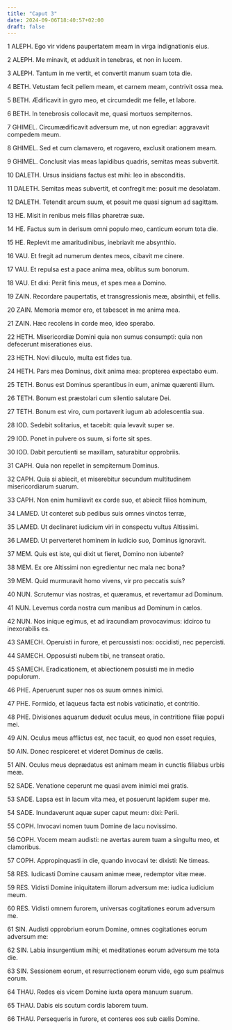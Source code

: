 ```yaml
---
title: "Caput 3"
date: 2024-09-06T18:40:57+02:00
draft: false
---
```




1 ALEPH. Ego vir videns paupertatem meam in virga indignationis eius.

2 ALEPH. Me minavit, et adduxit in tenebras, et non in lucem.

3 ALEPH. Tantum in me vertit, et convertit manum suam tota die.

4 BETH. Vetustam fecit pellem meam, et carnem meam, contrivit ossa mea.

5 BETH. Ædificavit in gyro meo, et circumdedit me felle, et labore.

6 BETH. In tenebrosis collocavit me, quasi mortuos sempiternos.

7 GHIMEL. Circumædificavit adversum me, ut non egrediar: aggravavit compedem meum.

8 GHIMEL. Sed et cum clamavero, et rogavero, exclusit orationem meam.

9 GHIMEL. Conclusit vias meas lapidibus quadris, semitas meas subvertit.

10 DALETH. Ursus insidians factus est mihi: leo in absconditis.

11 DALETH. Semitas meas subvertit, et confregit me: posuit me desolatam.

12 DALETH. Tetendit arcum suum, et posuit me quasi signum ad sagittam.

13 HE. Misit in renibus meis filias pharetræ suæ.

14 HE. Factus sum in derisum omni populo meo, canticum eorum tota die.

15 HE. Replevit me amaritudinibus, inebriavit me absynthio.

16 VAU. Et fregit ad numerum dentes meos, cibavit me cinere.

17 VAU. Et repulsa est a pace anima mea, oblitus sum bonorum.

18 VAU. Et dixi: Periit finis meus, et spes mea a Domino.

19 ZAIN. Recordare paupertatis, et transgressionis meæ, absinthii, et fellis.

20 ZAIN. Memoria memor ero, et tabescet in me anima mea.

21 ZAIN. Hæc recolens in corde meo, ideo sperabo.

22 HETH. Misericordiæ Domini quia non sumus consumpti: quia non defecerunt miserationes eius.

23 HETH. Novi diluculo, multa est fides tua.

24 HETH. Pars mea Dominus, dixit anima mea: propterea expectabo eum.

25 TETH. Bonus est Dominus sperantibus in eum, animæ quærenti illum.

26 TETH. Bonum est præstolari cum silentio salutare Dei.

27 TETH. Bonum est viro, cum portaverit iugum ab adolescentia sua.

28 IOD. Sedebit solitarius, et tacebit: quia levavit super se.

29 IOD. Ponet in pulvere os suum, si forte sit spes.

30 IOD. Dabit percutienti se maxillam, saturabitur opprobriis.

31 CAPH. Quia non repellet in sempiternum Dominus.

32 CAPH. Quia si abiecit, et miserebitur secundum multitudinem misericordiarum suarum.

33 CAPH. Non enim humiliavit ex corde suo, et abiecit filios hominum,

34 LAMED. Ut conteret sub pedibus suis omnes vinctos terræ,

35 LAMED. Ut declinaret iudicium viri in conspectu vultus Altissimi.

36 LAMED. Ut perverteret hominem in iudicio suo, Dominus ignoravit.

37 MEM. Quis est iste, qui dixit ut fieret, Domino non iubente?

38 MEM. Ex ore Altissimi non egredientur nec mala nec bona?

39 MEM. Quid murmuravit homo vivens, vir pro peccatis suis?

40 NUN. Scrutemur vias nostras, et quæramus, et revertamur ad Dominum.

41 NUN. Levemus corda nostra cum manibus ad Dominum in cælos.

42 NUN. Nos inique egimus, et ad iracundiam provocavimus: idcirco tu inexorabilis es.

43 SAMECH. Operuisti in furore, et percussisti nos: occidisti, nec pepercisti.

44 SAMECH. Opposuisti nubem tibi, ne transeat oratio.

45 SAMECH. Eradicationem, et abiectionem posuisti me in medio populorum.

46 PHE. Aperuerunt super nos os suum omnes inimici.

47 PHE. Formido, et laqueus facta est nobis vaticinatio, et contritio.

48 PHE. Divisiones aquarum deduxit oculus meus, in contritione filiæ populi mei.

49 AIN. Oculus meus afflictus est, nec tacuit, eo quod non esset requies,

50 AIN. Donec respiceret et videret Dominus de cælis.

51 AIN. Oculus meus deprædatus est animam meam in cunctis filiabus urbis meæ.

52 SADE. Venatione ceperunt me quasi avem inimici mei gratis.

53 SADE. Lapsa est in lacum vita mea, et posuerunt lapidem super me.

54 SADE. Inundaverunt aquæ super caput meum: dixi: Perii.

55 COPH. Invocavi nomen tuum Domine de lacu novissimo.

56 COPH. Vocem meam audisti: ne avertas aurem tuam a singultu meo, et clamoribus.

57 COPH. Appropinquasti in die, quando invocavi te: dixisti: Ne timeas.

58 RES. Iudicasti Domine causam animæ meæ, redemptor vitæ meæ.

59 RES. Vidisti Domine iniquitatem illorum adversum me: iudica iudicium meum.

60 RES. Vidisti omnem furorem, universas cogitationes eorum adversum me.

61 SIN. Audisti opprobrium eorum Domine, omnes cogitationes eorum adversum me:

62 SIN. Labia insurgentium mihi; et meditationes eorum adversum me tota die.

63 SIN. Sessionem eorum, et resurrectionem eorum vide, ego sum psalmus eorum.

64 THAU. Redes eis vicem Domine iuxta opera manuum suarum.

65 THAU. Dabis eis scutum cordis laborem tuum.

66 THAU. Persequeris in furore, et conteres eos sub cælis Domine.

